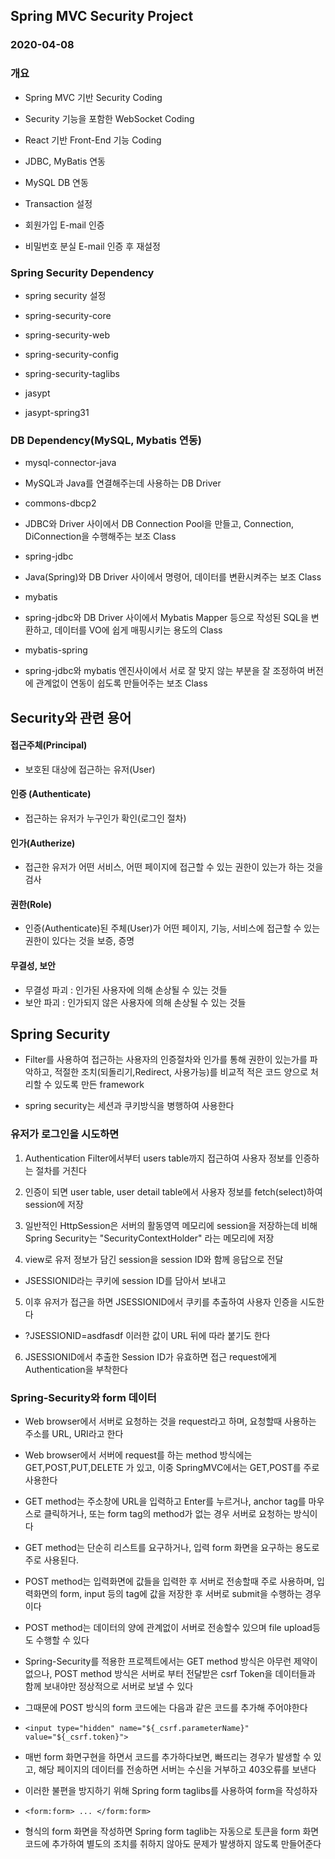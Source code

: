 ## Spring MVC Security Project
### 2020-04-08

### 개요
* Spring MVC 기반 Security Coding
* Security 기능을 포함한 WebSocket Coding
* React 기반 Front-End 기능 Coding

* JDBC, MyBatis 연동
* MySQL DB 연동
* Transaction 설정

* 회원가입 E-mail 인증
* 비밀번호 분실 E-mail 인증 후 재설정

### Spring Security Dependency
* spring security 설정 
* spring-security-core 
* spring-security-web 
* spring-security-config 
* spring-security-taglibs 

* jasypt
* jasypt-spring31

### DB Dependency(MySQL, Mybatis 연동)
* mysql-connector-java
- MySQL과 Java를 연결해주는데 사용하는 DB Driver

* commons-dbcp2
- JDBC와 Driver 사이에서 DB Connection Pool을 만들고, Connection, DiConnection을 수행해주는 보조 Class
 
* spring-jdbc
- Java(Spring)와 DB Driver 사이에서 명령어, 데이터를 변환시켜주는 보조 Class
 
* mybatis
- spring-jdbc와 DB Driver 사이에서 Mybatis Mapper 등으로 작성된 SQL을 변환하고, 데이터를 VO에 쉽게 매핑시키는 용도의 Class
 
* mybatis-spring
- spring-jdbc와 mybatis 엔진사이에서 서로 잘 맞지 않는 부분을 잘 조정하여 버전에 관계없이 연동이 쉽도록 만들어주는 보조 Class 

## Security와 관련 용어

#### 접근주체(Principal)
* 보호된 대상에 접근하는 유저(User)

#### 인증 (Authenticate)
* 접근하는 유저가 누구인가 확인(로그인 절차)

#### 인가(Autherize)
* 접근한 유저가 어떤 서비스, 어떤 페이지에 접근할 수 있는 권한이 있는가 하는 것을 검사

#### 권한(Role)
* 인증(Authenticate)된 주체(User)가 어떤 페이지, 기능, 서비스에 접근할 수 있는 권한이 있다는 것을 보증, 증명

#### 무결성, 보안
* 무결성 파괴 : 인가된 사용자에 의해 손상될 수 있는 것들
* 보안 파괴 : 인가되지 않은 사용자에 의해 손상될 수 있는 것들

## Spring Security
* Filter를 사용하여 접근하는 사용자의 인증절차와 인가를 통해 권한이 있는가를 파악하고, 적절한 조치(되돌리기,Redirect, 사용가능)를 비교적 적은 코드 양으로 처리할 수 있도록 만든 framework

* spring security는 세션과 쿠키방식을 병행하여 사용한다

### 유저가 로그인을 시도하면
1. Authentication Filter에서부터 users table까지 접근하여 사용자 정보를 
인증하는 절차를 거친다

2. 인증이 되면 user table, user detail table에서 사용자 정보를 fetch(select)하여 session에 저장

3. 일반적인 HttpSession은 서버의 활동영역 메모리에 session을 저장하는데 비해 Spring Security는 "SecurityContextHolder" 라는 메모리에 저장

4. view로 유저 정보가 담긴 session을 session ID와 함께 응답으로 전달
* JSESSIONID라는 쿠키에 session ID를 담아서 보내고

5. 이후 유저가 접근을 하면 JSESSIONID에서 쿠키를 추출하여 사용자 인증을 시도한다
* ?JSESSIONID=asdfasdf 이러한 값이 URL 뒤에 따라 붙기도 한다

6. JSESSIONID에서 추출한 Session ID가 유효하면 접근 request에게 Authentication을 부착한다

### Spring-Security와 form 데이터
* Web browser에서 서버로 요청하는 것을 request라고 하며, 요청할때 사용하는 주소를 URL, URI라고 한다

* Web browser에서 서버에 request를 하는 method 방식에는 GET,POST,PUT,DELETE 가 있고, 이중 SpringMVC에서는 GET,POST를 주로 사용한다

* GET method는 주소창에 URL을 입력하고 Enter를 누르거나, anchor tag를 마우스로 클릭하거나, 또는 form tag의 method가 없는 경우 서버로 요청하는 방식이다

* GET method는 단순히 리스트를 요구하거나, 입력 form 화면을 요구하는 용도로 주로 사용된다.

* POST method는 입력화면에 값들을 입력한 후 서버로 전송할때 주로 사용하며, 입력화면의 form, input 등의 tag에 값을 저장한 후 서버로 submit을 수행하는 경우이다

* POST method는 데이터의 양에 관계없이 서버로 전송할수 있으며 file upload등도 수행할 수 있다

* Spring-Security를 적용한 프로젝트에서는 GET method 방식은 아무런 제약이 없으나, POST method 방식은 서버로 부터 전달받은 csrf Token을 데이터들과 함께 보내야만 정상적으로 서버로 보낼 수 있다

* 그때문에 POST 방식의 form 코드에는 다음과 같은 코드를 추가해 주어야한다
* `<input type="hidden" name="${_csrf.parameterName}" value="${_csrf.token}">`

* 매번 form 화면구현을 하면서 코드를 추가하다보면, 빠뜨리는 경우가 발생할 수 있고, 해당 페이지의 데이터를 전송하면 서버는 수신을 거부하고 403오류를 보낸다

* 이러한 불편을 방지하기 위해 Spring form  taglibs를 사용하여 form을 작성하자
* `<form:form> ... </form:form>`
* 형식의 form 화면을 작성하면 Spring form taglib는 자동으로 토큰을 form 화면코드에 추가하여 별도의 조치를 취하지 않아도 문제가 발생하지 않도록 만들어준다










